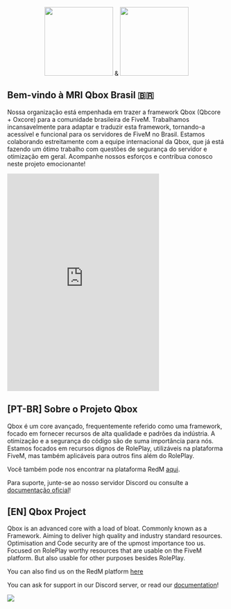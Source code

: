 <p align="center">
  <img width="158" height="158" src="https://github.com/Qbox-project/.github/assets/22198949/bfc4ad22-d1ad-4b4f-8c61-a01d45d22969"> & <img width="158" height="158" src="https://media.discordapp.net/attachments/1227489601925550150/1227656228579180554/Brasil__96_x_96_px___1080_x_1080_px_-removebg.png?ex=662932f5&is=6616bdf5&hm=0c1e0e6fec83139a3e7251541ebe5d4cb44293951c0d6f8e4a6ec6c55683e9d0">
</p>

## Bem-vindo à MRI Qbox Brasil 🇧🇷
Nossa organização está empenhada em trazer a framework Qbox (Qbcore + Oxcore) para a comunidade brasileira de FiveM. Trabalhamos incansavelmente para adaptar e traduzir esta framework, tornando-a acessível e funcional para os servidores de FiveM no Brasil. Estamos colaborando estreitamente com a equipe internacional da Qbox, que já está fazendo um ótimo trabalho com questões de segurança do servidor e otimização em geral. Acompanhe nossos esforços e contribua conosco neste projeto emocionante!

<iframe src="https://discord.com/widget?id=1210457748073091072&theme=dark" width="350" height="500" allowtransparency="true" frameborder="0" sandbox="allow-popups allow-popups-to-escape-sandbox allow-same-origin allow-scripts"></iframe>

## [PT-BR] Sobre o Projeto Qbox
Qbox é um core avançado, frequentemente referido como uma framework, focado em fornecer recursos de alta qualidade e padrões da indústria. A otimização e a segurança do código são de suma importância para nós. Estamos focados em recursos dignos de RolePlay, utilizáveis na plataforma FiveM, mas também aplicáveis para outros fins além do RolePlay.

Você também pode nos encontrar na plataforma RedM [aqui](https://github.com/QRCore-RedM-Re).

Para suporte, junte-se ao nosso servidor Discord ou consulte a [documentação oficial](http://qbox-project.github.io)!

## [EN] Qbox Project
Qbox is an advanced core with a load of bloat. Commonly known as a Framework. Aiming to deliver high quality and industry standard resources. Optimisation and Code security are of the upmost importance too us. Focused on RolePlay worthy resources that are usable on the FiveM platform. But also usable for other purposes besides RolePlay.

You can also find us on the RedM platform [here](https://github.com/QRCore-RedM-Re)

You can ask for support in our Discord server, or read our [documentation](http://qbox-project.github.io)!

<a href="https://discord.gg/Z6Whda5hHA"><img src="https://discordapp.com/api/guilds/1012753553418354748/widget.png?style=banner4"></a>
